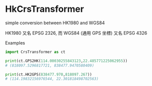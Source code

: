 # HkCrsTransformer
simple conversion between HK1980 and WGS84

HK1980 又名 EPSG 2326, 而 WGS84 (通用 GPS 坐標) 又名 EPSG 4326

Examples
```py
import CrsTransformer as ct

print(ct.GPS2HK(114.00030255843123,22.485771225062955))
# (818097.5296817721, 838477.9470580409)

print(ct.HK2GPS(838477.970,818097.267))
# (114.19832156976544, 22.301818498702563)
```
